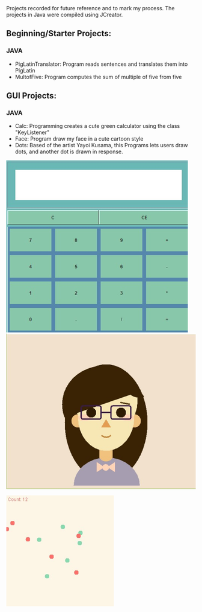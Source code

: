 <head>
  Projects recorded for future reference and to mark my process. The projects in Java were compiled using JCreator. 
</head>

<body>
<h2>Beginning/Starter Projects:</h2>
  <h3>JAVA</h3>
  <ul>
    <li>PigLatinTranslator: Program reads sentences and translates them into PigLatin</li>
    <li>MultofFive: Program computes the sum of multiple of five from five</li>
  </ul>
  
<h2>GUI Projects:</h2>
  <h3>JAVA</h3>
  <ul>
    <li>Calc: Programming creates a cute green calculator using the class "KeyListener"</li>
    <li>Face: Program draw my face in a cute cartoon style</li>
    <li>Dots: Based of the artist Yayoi Kusama, this Programs lets users draw dots, and another dot is drawn in response.</li>
  </ul>
  
  ![Calc Project Screenshot](https://github.com/17kimceline/JavaProjects/blob/master/Images/calculator.jpg)
  ![Face Project Screenshot](https://github.com/17kimceline/JavaProjects/blob/master/Images/face.jpg)
  
  ![Dots Project Screenshot](https://github.com/17kimceline/JavaProjects/blob/master/Images/dots.jpg)
</body>
